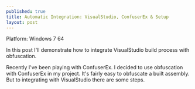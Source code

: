 ```yaml
---
published: true
title: Automatic Integration: VisualStudio, ConfuserEx & Setup
layout: post
---
```

Platform: Windows 7 64

In this post I'll demonstrate how to integrate VisualStudio build process with obfuscation.

Recently I've been playing with ConfuserEx. I decided to use obfuscation with ConfuserEx in my project. It's fairly easy to obfuscate a built assembly. But to integrating with VisualStudio there are some steps.


